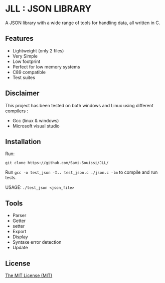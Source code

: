 # JLL : JSON LIBRARY 
A JSON library with a wide range of tools for handling data, all written in C.

## Features
* Lightweight (only 2 files)
* Very Simple 
* Low footprint
* Perfect for low memory systems
* C89 compatible
* Test suites

## Disclaimer
This project has been tested on both windows and Linux using different compilers :
* Gcc (linux & windows)
* Microsoft visual studio 


## Installation
Run:
```
git clone https://github.com/Sami-Souissi/JLL/
```

Run 
```gcc -o test_json -I.. test_json.c ./json.c -lm``` 
to compile and run tests.

USAGE: 
```./test_json <json_file>``` 

## Tools

* Parser
* Getter
* setter
* Export
* Display
* Syntaxe error detection
* Update




## License
[The MIT License (MIT)](http://opensource.org/licenses/mit-license.php)
